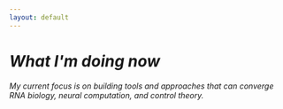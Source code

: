 ```yaml
---
layout: default
---
```

# _What I'm doing now_
_My current focus is on building tools and approaches that can converge RNA biology, neural computation, and control theory._
